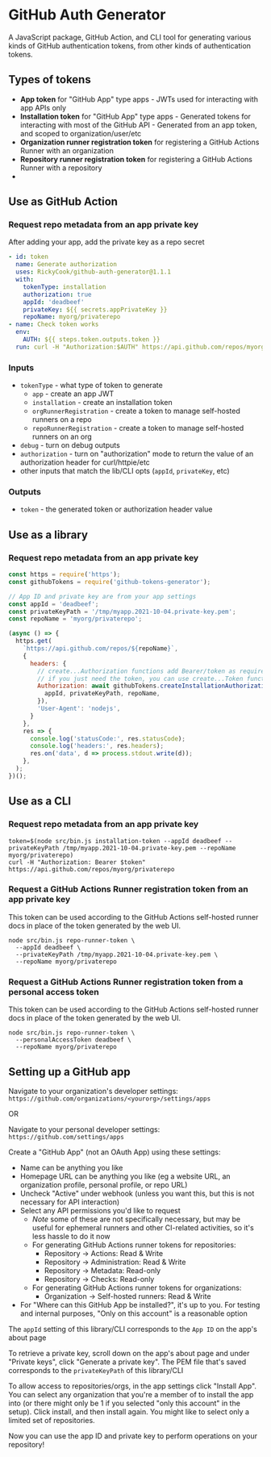 # GitHub Auth Generator

A JavaScript package, GitHub Action, and CLI tool for generating various kinds
of GitHub authentication tokens, from other kinds of authentication tokens.

## Types of tokens

- **App token** for "GitHub App" type apps - JWTs used for interacting with app APIs only
- **Installation token** for "GitHub App" type apps - Generated tokens for interacting with most of the GitHub API - Generated from an app token, and scoped to organization/user/etc
- **Organization runner registration token** for registering a GitHub Actions Runner with an organization
- **Repository runner registration token** for registering a GitHub Actions Runner with a repository
-
## Use as GitHub Action

### Request repo metadata from an app private key

After adding your app, add the private key as a repo secret
```yaml
- id: token
  name: Generate authorization
  uses: RickyCook/github-auth-generator@1.1.1
  with:
    tokenType: installation
    authorization: true
    appId: 'deadbeef'
    privateKey: ${{ secrets.appPrivateKey }}
    repoName: myorg/privaterepo
- name: Check token works
  env:
    AUTH: ${{ steps.token.outputs.token }}
  run: curl -H "Authorization:$AUTH" https://api.github.com/repos/myorg/privaterepo
```

### Inputs

- `tokenType` - what type of token to generate
  - `app` - create an app JWT
  - `installation` - create an installation token
  - `orgRunnerRegistration` - create a token to manage self-hosted runners on a repo
  - `repoRunnerRegistration` - create a token to manage self-hosted runners on an org
- `debug` - turn on debug outputs
- `authorization` - turn on "authorization" mode to return the value of an authorization header for curl/httpie/etc
- other inputs that match the lib/CLI opts (`appId`, `privateKey`, etc)

### Outputs

- `token` - the generated token or authorization header value

## Use as a library

### Request repo metadata from an app private key
```javascript
const https = require('https');
const githubTokens = require('github-tokens-generator');

// App ID and private key are from your app settings
const appId = 'deadbeef';
const privateKeyPath = '/tmp/myapp.2021-10-04.private-key.pem';
const repoName = 'myorg/privaterepo';

(async () => {
  https.get(
    `https://api.github.com/repos/${repoName}`,
    {
      headers: {
        // create...Authorization functions add Bearer/token as required
        // if you just need the token, you can use create...Token functions
        Authorization: await githubTokens.createInstallationAuthorization({
          appId, privateKeyPath, repoName,
        }),
        'User-Agent': 'nodejs',
      }
    },
    res => {
      console.log('statusCode:', res.statusCode);
      console.log('headers:', res.headers);
      res.on('data', d => process.stdout.write(d));
    },
  );
})();
```

## Use as a CLI

### Request repo metadata from an app private key
```
token=$(node src/bin.js installation-token --appId deadbeef --privateKeyPath /tmp/myapp.2021-10-04.private-key.pem --repoName myorg/privaterepo)
curl -H "Authorization: Bearer $token" https://api.github.com/repos/myorg/privaterepo
```

### Request a GitHub Actions Runner registration token from an app private key
This token can be used according to the GitHub Actions self-hosted runner docs in place of
the token generated by the web UI.
```
node src/bin.js repo-runner-token \
  --appId deadbeef \
  --privateKeyPath /tmp/myapp.2021-10-04.private-key.pem \
  --repoName myorg/privaterepo
```

### Request a GitHub Actions Runner registration token from a personal access token
This token can be used according to the GitHub Actions self-hosted runner docs in place of
the token generated by the web UI.
```
node src/bin.js repo-runner-token \
  --personalAccessToken deadbeef \
  --repoName myorg/privaterepo
```

## Setting up a GitHub app

Navigate to your organization's developer settings:
`https://github.com/organizations/<yourorg>/settings/apps`

OR

Navigate to your personal developer settings:
`https://github.com/settings/apps`

Create a "GitHub App" (not an OAuth App) using these settings:
- Name can be anything you like
- Homepage URL can be anything you like (eg a website URL, an organization profile, personal profile, or repo URL)
- Uncheck "Active" under webhook (unless you want this, but this is not necessary for API interaction)
- Select any API permissions you'd like to request
  - *Note* some of these are not specifically necessary, but may be useful for ephemeral runners and other CI-related activities, so it's less hassle to do it now
  - For generating GitHub Actions runner tokens for repositories:
    - Repository -> Actions: Read & Write
    - Repository -> Administration: Read & Write
    - Repository -> Metadata: Read-only
    - Repository -> Checks: Read-only
  - For generating GitHub Actions runner tokens for organizations:
    - Organization -> Self-hosted runners: Read & Write
- For "Where can this GitHub App be installed?", it's up to you. For testing and internal purposes, "Only on this account" is a reasonable option

The `appId` setting of this library/CLI corresponds to the `App ID` on the app's about page

To retrieve a private key, scroll down on the app's about page and under "Private keys", click "Generate a private key". The PEM file that's saved corresponds to the `privateKeyPath` of this library/CLI

To allow access to repositories/orgs, in the app settings click "Install App". You can select any organization that you're a member of to install the app into (or there might only be 1 if you selected "only this account" in the setup). Click install, and then install again. You might like to select only a limited set of repositories.

Now you can use the app ID and private key to perform operations on your repository!
